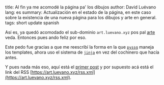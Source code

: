 title: Al fin ya me acomodé la página pa' los dibujos
author: David Luévano
lang: es
summary: Actualización en el estado de la página, en este caso sobre la existencia de una nueva página para los dibujos y arte en general.
tags: short
	update
	spanish

Así es, ya quedó acomodado el sub-dominio `art.luevano.xyz` pos pal [arte](https://art.luevano.xyz) veda. Entonces pues ando feliz por eso.

Este pedo fue gracias a que me reescribí la forma en la que [`pyssg`](${PYSSG_URL}) maneja los templates, ahora uso el sistema de [`jinja`](https://jinja.palletsprojects.com/en/3.1.x/) en vez del cochinero que hacía antes.

Y pues nada más eso, aquí está el [primer post](https://art.luevano.xyz/a/elephant_octopus.html) y por supuesto acá está el link del RSS [https://art.luevano.xyz/rss.xml](https://art.luevano.xyz/rss.xml).
